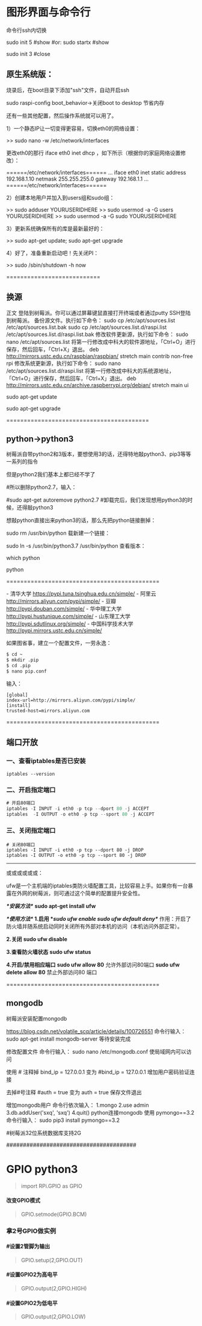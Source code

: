 # 图形界面与命令行

命令行ssh内切换

sudo init 5 #show #or: sudo startx #show

sudo init 3 #close



## 原生系统版：

烧录后，在boot目录下添加"ssh"文件，自动开启ssh

sudo raspi-config
boot_behavior->关闭boot to desktop 节省内存



还有一些其他配置，然后操作系统就可以用了。

1）一个静态IP让一切变得更容易，切换eth0的网络设置：

\>> sudo nano -w /etc/network/interfaces

更改eth0的那行 iface eth0 inet dhcp ，如下所示（根据你的家庭网络设置修改）：

======/etc/network/interfaces====== ... iface eth0 inet static address 192.168.1.10 netmask 255.255.255.0 gateway 192.168.1.1 ... ======/etc/network/interfaces======

2）创建本地用户并加入到users组和sudo组：

\>> sudo adduser YOURUSERIDHERE >> sudo usermod -a -G users YOURUSERIDHERE >> sudo usermod -a -G sudo YOURUSERIDHERE

3）更新系统确保所有的库是最新最好的：

\>> sudo apt-get update; sudo apt-get upgrade

4）好了，准备重新启动吧！先关闭PI：

\>> sudo /sbin/shutdown -h now



===========================

## 换源

正文
登陆到树莓派。你可以通过屏幕键鼠直接打开终端或者通过putty SSH登陆到树莓派。
备份源文件。执行如下命令：
sudo cp /etc/apt/sources.list /etc/apt/sources.list.bak
sudo cp /etc/apt/sources.list.d/raspi.list /etc/apt/sources.list.d/raspi.list.bak
修改软件更新源，执行如下命令：
sudo nano /etc/apt/sources.list
将第一行修改成中科大的软件源地址，「Ctrl+O」进行保存，然后回车，「Ctrl+X」退出。
deb http://mirrors.ustc.edu.cn/raspbian/raspbian/ stretch main contrib non-free rpi
修改系统更新源，执行如下命令：
sudo nano /etc/apt/sources.list.d/raspi.list
将第一行修改成中科大的系统源地址，「Ctrl+O」进行保存，然后回车，「Ctrl+X」退出。
deb http://mirrors.ustc.edu.cn/archive.raspberrypi.org/debian/ stretch main ui

sudo apt-get update

sudo apt-get upgrade

=========================================

## python->python3

树莓派自带python2和3版本，要想使用3的话，还得特地敲python3、pip3等等一系列的指令

但是python2我们基本上都已经不学了

#所以删除python2.7，输入：

#sudo apt-get autoremove python2.7
#卸载完后，我们发现想用python3的时候，还得敲python3

想敲python直接出来python3的话，那么先把python链接删掉：

sudo rm /usr/bin/python
载新建一个链接：

sudo ln -s /usr/bin/python3.7 /usr/bin/python
查看版本：

which python

python

============================================

\- 清华大学 https://pypi.tuna.tsinghua.edu.cn/simple/ - 阿里云 http://mirrors.aliyun.com/pypi/simple/ - 豆瓣 http://pypi.douban.com/simple/ - 华中理工大学 http://pypi.hustunique.com/simple/ - 山东理工大学 http://pypi.sdutlinux.org/simple/ - 中国科学技术大学 http://pypi.mirrors.ustc.edu.cn/simple/ 

如果图省事，建立一个配置文件，一劳永逸：

```bash
$ cd ~
$ mkdir .pip
$ cd .pip
$ nano pip.conf
```

输入：

```
[global]
index-url=http://mirrors.aliyun.com/pypi/simple/
[install]
trusted-host=mirrors.aliyun.com
```

============================================

## 端口开放

### 一、查看iptables是否已安装

```bsh
iptables --version
```

### 二、开启指定端口

```js
# 开启80端口
iptables -I INPUT -i eth0 -p tcp --dport 80 -j ACCEPT
iptables  -I OUTPUT -o eth0 -p tcp --sport 80 -j ACCEPT
```

### 三、关闭指定端口

```bsh
# 关闭80端口
iptables -I INPUT -i eth0 -p tcp --dport 80 -j DROP
iptables -I OUTPUT -o eth0 -p tcp --sport 80 -j DROP
```

-------------------------------------------------------------

或或或或或或：

ufw是一个主机端的iptables类防火墙配置工具，比较容易上手。如果你有一台暴露在外网的树莓派，则可通过这个简单的配置提升安全性。

***\*安装方法\****
**sudo apt-get install ufw**

***\*使用方法\**
1.启用
\**sudo ufw enable
sudo ufw default deny\****
作用：开启了防火墙并随系统启动同时关闭所有外部对本机的访问（本机访问外部正常）。

**2.关闭**
**sudo ufw disable**

**3.查看防火墙状态**
**sudo ufw status**

**4.开启/禁用相应端口**
**sudo ufw allow 80** 允许外部访问80端口
**sudo ufw delete allow 80** 禁止外部访问80 端口

============================================

## mongodb

树莓派安装配置mongodb

https://blog.csdn.net/volatile_scq/article/details/100726551
命令行输入：
sudo apt-get install mongodb-server
等待安装完成

修改配置文件
命令行输入：
sudo nano /etc/mongodb.conf
使局域网内可以访问

使用 # 注释掉
bind_ip = 127.0.0.1
变为
#bind_ip = 127.0.0.1
增加用户密码验证连接

去掉#号注释
#auth = true
变为
auth = true
保存文件退出

增加mongodb用户
命令行依次输入：
1.mongo
2.use admin
3.db.addUser('sxq', 'sxq')
4.quit()
python连接mongodb
使用 pymongo==3.2
命令行输入：
	sudo pip3 install  pymongo==3.2

#树莓派32位系统数据库支持2G

#######################################

# GPIO python3

> import RPi.GPIO as GPIO

####  改变GPIO模式

> GPIO.setmode(GPIO.BCM)

### 拿2号GPIO做实例 

#### #设置2管脚为输出 

> GPIO.setup(2,GPIO.OUT)

#### #设置GPIO2为高电平

> GPIO.output(2,GPIO.HIGH)

#### #设置GPIO2为低电平

> GPIO.output(2,GPIO.LOW)